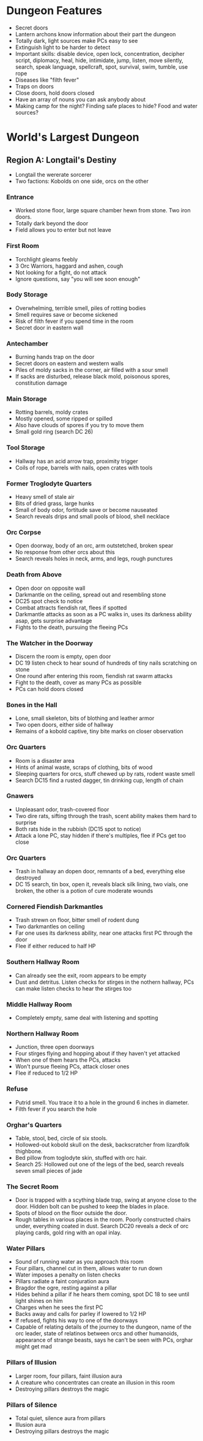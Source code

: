 # Dungeon Features
- Secret doors
- Lantern archons know information about their part the dungeon
- Totally dark, light sources make PCs easy to see
- Extinguish light to be harder to detect
- Important skills: disable device, open lock, concentration, decipher script, diplomacy, heal, hide, intimidate, jump, listen, move silently, search, speak language, spellcraft, spot, survival, swim, tumble, use rope
- Diseases like "filth fever"
- Traps on doors
- Close doors, hold doors closed
- Have an array of nouns you can ask anybody about
- Making camp for the night? Finding safe places to hide? Food and water sources?

# World's Largest Dungeon

## Region A: Longtail's Destiny

- Longtail the wererate sorcerer
- Two factions: Kobolds on one side, orcs on the other

### Entrance
- Worked stone floor, large square chamber hewn from stone. Two iron doors.
- Totally dark beyond the door
- Field allows you to enter but not leave

### First Room
- Torchlight gleams feebly
- 3 Orc Warriors, haggard and ashen, cough
- Not looking for a fight, do not attack
- Ignore questions, say "you will see soon enough"

### Body Storage
- Overwhelming, terrible smell, piles of rotting bodies
- Smell requires save or become sickened
- Risk of filth fever if you spend time in the room
- Secret door in eastern wall

### Antechamber
- Burning hands trap on the door
- Secret doors on eastern and western walls
- Piles of moldy sacks in the corner, air filled with a sour smell
- If sacks are disturbed, release black mold, poisonous spores, constitution damage

### Main Storage
- Rotting barrels, moldy crates
- Mostly opened, some ripped or spilled
- Also have clouds of spores if you try to move them
- Small gold ring (search DC 26)

### Tool Storage
- Hallway has an acid arrow trap, proximity trigger
- Coils of rope, barrels with nails, open crates with tools

### Former Troglodyte Quarters
- Heavy smell of stale air
- Bits of dried grass, large hunks
- Small of body odor, fortitude save or become nauseated
- Search reveals drips and small pools of blood, shell necklace

### Orc Corpse
- Open doorway, body of an orc, arm outstetched, broken spear
- No response from other orcs about this
- Search reveals holes in neck, arms, and legs, rough punctures

### Death from Above
- Open door on opposite wall
- Darkmantle on the ceiling, spread out and resembling stone
- DC25 spot check to notice
- Combat attracts fiendish rat, flees if spotted
- Darkmantle attacks as soon as a PC walks in, uses its darkness ability asap, gets surprise advantage
- Fights to the death, pursuing the fleeing PCs

### The Watcher in the Doorway
- Discern the room is empty, open door
- DC 19 listen check to hear sound of hundreds of tiny nails scratching on stone
- One round after entering this room, fiendish rat swarm attacks
- Fight to the death, cover as many PCs as possible
- PCs can hold doors closed

### Bones in the Hall
- Lone, small skeleton, bits of blothing and leather armor
- Two open doors, either side of hallway
- Remains of a kobold captive, tiny bite marks on closer observation

### Orc Quarters
- Room is a disaster area
- Hints of animal waste, scraps of clothing, bits of wood
- Sleeping quarters for orcs, stuff chewed up by rats, rodent waste smell
- Search DC15 find a rusted dagger, tin drinking cup, length of chain

### Gnawers
- Unpleasant odor, trash-covered floor
- Two dire rats, sifting through the trash, scent ability makes them hard to surprise
- Both rats hide in the rubbish (DC15 spot to notice)
- Attack a lone PC, stay hidden if there's multiples, flee if PCs get too close

### Orc Quarters
- Trash in hallway an dopen door, remnants of a bed, everything else destroyed
- DC 15 search, tin box, open it, reveals black silk lining, two vials, one broken, the other is a
  potion of cure moderate wounds

### Cornered Fiendish Darkmantles
- Trash strewn on floor, bitter smell of rodent dung
- Two darkmantles on ceiling
- Far one uses its darkness ability, near one attacks first PC through the door
- Flee if either reduced to half HP

### Southern Hallway Room
- Can already see the exit, room appears to be empty
- Dust and detritus. Listen checks for stirges in the nothern hallway, PCs can make listen checks to hear the stirges too

### Middle Hallway Room
- Completely empty, same deal with listening and spotting

### Northern Hallway Room
- Junction, three open doorways
- Four stirges flying and hopping about if they haven't yet attacked
- When one of them hears the PCs, attacks
- Won't pursue fleeing PCs, attack closer ones
- Flee if reduced to 1/2 HP

### Refuse
- Putrid smell. You trace it to a hole in the ground 6 inches in diameter.
- Filth fever if you search the hole

### Orghar's Quarters
- Table, stool, bed, circle of six stools.
- Hollowed-out kobold skull on the desk, backscratcher from lizardfolk thighbone.
- Bed pillow from toglodyte skin, stuffed with orc hair.
- Search 25: Hollowed out one of the legs of the bed, search reveals seven small pieces of jade

### The Secret Room
- Door is trapped with a scything blade trap, swing at anyone close to the door. Hidden bolt can be pushed to keep the blades in place.
- Spots of blood on the floor outside the door.
- Rough tables in various places in the room. Poorly constructed chairs under, everything coated in dust. Search DC20 reveals a deck of orc playing cards, gold ring with an opal inlay.

### Water Pillars
- Sound of running water as you approach this room
- Four pillars, channel cut in them, allows water to run down
- Water imposes a penalty on listen checks
- Pillars radiate a faint conjuration aura
- Bragdor the ogre, resting against a pillar
- Hides behind a pillar if he hears them coming, spot DC 18 to see until light shines on him
- Charges when he sees the first PC
- Backs away and calls for parley if lowered to 1/2 HP
- If refused, fights his way to one of the doorways
- Capable of relating details of the journey to the dungeon, name of the orc leader, state of relatinos between orcs and other humanoids, appearance of strange beasts, says he can't be seen with PCs, orghar might get mad

### Pillars of Illusion
- Larger room, four pillars, faint illusion aura
- A creature who concentrates can create an illusion in this room
- Destroying pillars destroys the magic

### Pillars of Silence
- Total quiet, silence aura from pillars
- Illusion aura
- Destroying pillars destroys the magic
